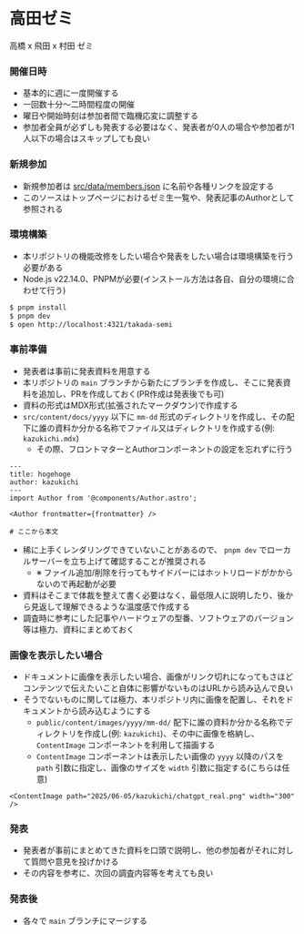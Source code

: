 # 高田ゼミ

高橋 x 飛田 x 村田 ゼミ

### 開催日時

- 基本的に週に一度開催する
- 一回数十分〜二時間程度の開催
- 曜日や開始時刻は参加者間で臨機応変に調整する
- 参加者全員が必ずしも発表する必要はなく、発表者が0人の場合や参加者が1人以下の場合はスキップしても良い

### 新規参加

- 新規参加者は [src/data/members.json](https://github.com/uyupun/takada-semi/blob/main/src/data/members.json) に名前や各種リンクを設定する
- このソースはトップページにおけるゼミ生一覧や、発表記事のAuthorとして参照される

### 環境構築

- 本リポジトリの機能改修をしたい場合や発表をしたい場合は環境構築を行う必要がある
- Node.js v22.14.0、PNPMが必要(インストール方法は各自、自分の環境に合わせて行う)

```bash
$ pnpm install
$ pnpm dev
$ open http://localhost:4321/takada-semi
```

### 事前準備

- 発表者は事前に発表資料を用意する
- 本リポジトリの `main` ブランチから新たにブランチを作成し、そこに発表資料を追加し、PRを作成しておく(PR作成は発表後でも可)
- 資料の形式はMDX形式(拡張されたマークダウン)で作成する
- `src/content/docs/yyyy` 以下に `mm-dd` 形式のディレクトリを作成し、その配下に誰の資料か分かる名称でファイル又はディレクトリを作成する(例: `kazukichi.mdx`)
    - その際、フロントマターとAuthorコンポーネントの設定を忘れずに行う

```mdx
---
title: hogehoge
author: kazukichi
---
import Author from '@components/Author.astro';

<Author frontmatter={frontmatter} />

# ここから本文
```

- 稀に上手くレンダリングできていないことがあるので、 `pnpm dev` でローカルサーバーを立ち上げて確認することが推奨される
    - ※ ファイル追加/削除を行ってもサイドバーにはホットリロードがかからないので再起動が必要
- 資料はそこまで体裁を整えて書く必要はなく、最低限人に説明したり、後から見返して理解できるような温度感で作成する
- 調査時に参考にした記事やハードウェアの型番、ソフトウェアのバージョン等は極力、資料にまとめておく

### 画像を表示したい場合

- ドキュメントに画像を表示したい場合、画像がリンク切れになってもさほどコンテンツで伝えたいこと自体に影響がないものはURLから読み込んで良い
- そうでないものに関しては極力、本リポジトリ内に画像を配置し、それをドキュメントから読み込むようにする
    - `public/content/images/yyyy/mm-dd/` 配下に誰の資料か分かる名称でディレクトリを作成し(例: `kazukichi`)、その中に画像を格納し、 `ContentImage` コンポーネントを利用して描画する
    - `ContentImage` コンポーネントは表示したい画像の `yyyy` 以降のパスを `path` 引数に指定し、画像のサイズを `width` 引数に指定する(こちらは任意)

```mdx
<ContentImage path="2025/06-05/kazukichi/chatgpt_real.png" width="300" />
```

### 発表

- 発表者が事前にまとめてきた資料を口頭で説明し、他の参加者がそれに対して質問や意見を投げかける
- その内容を参考に、次回の調査内容等を考えても良い

### 発表後

- 各々で `main` ブランチにマージする
